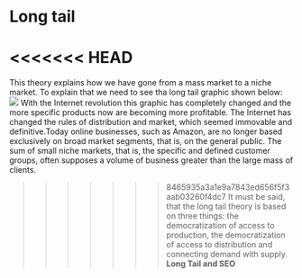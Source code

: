 # Long tail

<<<<<<< HEAD
=======
This theory explains how we have gone from a mass market to a niche market. To explain that we need to see tha long tail graphic shown below: 
<img src="https://memeburn-ssl-sndytsvoxozgokstuvcm.netdna-ssl.com/wp-content/uploads/Long-Tail.jpg">
With the Internet revolution this graphic has completely changed and the more specific products now are becoming more profitable. 
The Internet has changed the rules of distribution and market, which seemed immovable and definitive.Today online businesses, such as Amazon, are no longer based exclusively on broad market segments, that is, on the general public.
The sum of small niche markets, that is, the specific and defined customer groups, often supposes a volume of business greater than the large mass of clients.
>>>>>>> 8465935a3a1e9a7843ed656f5f3aab03260f4dc7
It must be said, that the long tail theory is based on three things: the democratization of access to production, the democratization of access to distribution and connecting demand with supply.
<b> Long Tail and SEO </b>
